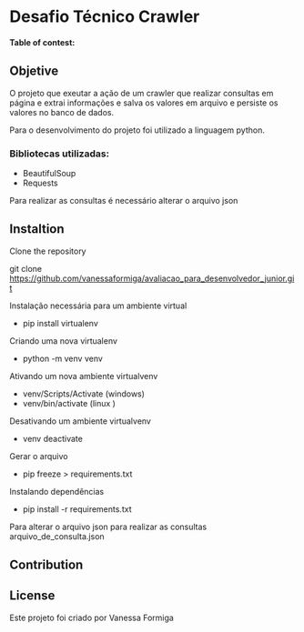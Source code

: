 # Desafio Técnico Crawler

#### Table of contest:

## Objetive

O projeto que exeutar a ação de um crawler que realizar consultas em página e extrai informações e salva os valores em arquivo e persiste os valores no banco de dados.

Para o desenvolvimento do projeto foi utilizado a linguagem python.


### Bibliotecas utilizadas:

- BeautifulSoup
- Requests

Para realizar as consultas é necessário alterar o arquivo json

## Instaltion 

Clone the repository 

git clone https://github.com/vanessaformiga/avaliacao_para_desenvolvedor_junior.git


Instalação necessária para um ambiente virtual
- pip install virtualenv

Criando uma nova virtualenv 
- python -m venv venv 

Ativando um nova ambiente virtualvenv
- venv/Scripts/Activate (windows)
- venv/bin/activate (linux )

Desativando um ambiente virtualvenv
- venv deactivate

Gerar o arquivo 
- pip freeze > requirements.txt

Instalando dependências
- pip install -r requirements.txt

Para alterar o arquivo json para realizar as consultas
arquivo_de_consulta.json

## Contribution

## License

Este projeto foi criado por Vanessa Formiga

